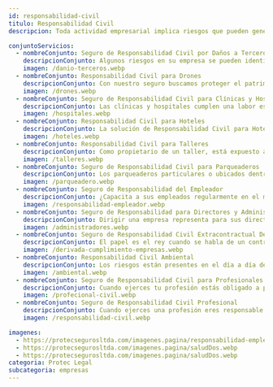 ```yaml
---
id: responsabilidad-civil
titulo: Responsabilidad Civil
descripcion: Toda actividad empresarial implica riesgos que pueden generar daños a terceros, ya sea en personas o propiedades. Nuestro seguro de responsabilidad civil cubre a tu empresa ante reclamaciones por perjuicios derivados de las operaciones comerciales, garantizando protección financiera y asesoría legal en caso de demandas. Ofrecemos opciones personalizadas según el tipo de actividad que realices, desde seguros generales hasta coberturas especializadas en sectores como salud, construcción, manufactura o transporte. Además, nuestras pólizas incluyen responsabilidad civil patronal, contractual y extracontractual, protegiendo a tu negocio ante cualquier eventualidad que pueda afectar su estabilidad económica y reputación.

conjuntoServicios:
  - nombreConjunto: Seguro de Responsabilidad Civil por Daños a Terceros
    descripcionConjunto: Algunos riesgos en su empresa se pueden identificar, otros no son tan evidentes y pueden afectar su patrimonio, sobre todo cuando hay terceras personas involucradas. Si los imprevistos se salen de control, el Seguro de Responsabilidad Civil por Daños a Terceros de ​Protec Seguros responde por su tranquilidad.​Este seguro cubre los gastos de indemnización generados por daños materiales o lesiones personales ocasionados en el ejercicio de su actividad empresarial. De este modo, cuida su tranquilidad y la de su empresa de una manera tangible, protegiéndola si un evento desafortunado la pone en peligro. 
    imagen: /danio-terceros.webp
  - nombreConjunto: Responsabilidad Civil para Drones
    descripcionConjunto: Con nuestro seguro buscamos proteger el patrimonio de nuestros clientes en el caso de que tus drones ocasionen daños materiales o lesiones personales a terceros en su operación. En la actualidad, este tipo de equipos está revolucionando por ejemplo la industria del cine, la agricultura y empresas de monitorio entre otras, las cuales vienen teniendo un exponencial crecimiento en la utilización de los drones en su cadena productiva, generando millones tanto es beneficios como ahorro en costos. Así mismo se ven expuestas a diversos riesgos que pueden afectar su patrimonio.
    imagen: /drones.webp
  - nombreConjunto: Seguro ​de Responsabilidad Civil para ​Clínicas y Hospitales​
    descripcionConjunto: ​Las clínicas y hospitales cumplen una labor esencial en la sociedad son las responsables de velar por la vida de las personas y de brindarles bienestar y posibilidades de disfrutar cada día. En Protec Seguros somos conscientes de ello, por eso gestionamos sus riesgos con nuestro Seguro de Responsabilidad Civil para Clínicas y ​Hospitales. Con este, su entidad tiene la mejor protección cuando cause algún perjuicio por actos u omisiones en el ejercicio de la actividad médica.​
    imagen: /hospitales.webp
  - nombreConjunto: Responsabilidad Civil para Hoteles
    descripcionConjunto: La solución de Responsabilidad Civil para Hoteles, está diseñada para proteger su patrimonio en aquellos casos en los cuales resulte civilmente responsable. La póliza cuenta con un complemento de coberturas diseñadas a la medida de su actividad y orientadas a los riesgos a los que se enfrenta.
    imagen: /hoteles.webp
  - nombreConjunto: Responsabilidad Civil para Talleres
    descripcionConjunto: Como propietario de un taller, está expuesto a una serie de riesgos en el momento de reparar los vehículos, ¿sabía que hechos como este pueden afectar su patrimonio?. Por esto, es necesario que proteja su negocio. Con el Seguro de Responsabilidad Civil para Talleres, Protec Seguros lo acompaña si ocurre algún incidente en su establecimiento, que afecte a otra persona o a uno de los vehículos que allí se encuentren.​
    imagen: /talleres.webp
  - nombreConjunto: Seguro de Responsabilidad Civil para ​Parqueaderos
    descripcionConjunto: Los parqueaderos particulares o ubicados dentro de centros comerciales, hospitales o en cualquier tipo de negocio, están expuestos a una serie de riesgos que pueden afectar su patrimonio. Si este es su caso, con Protec Seguros puede estar tranquilo. Con el Seguro de Responsabilidad Civil para Parqueaderos, está protegido en caso de que ocurra algún accidente​, que afecte a uno de los vehículos allí estacionados.​​​
    imagen: /parqueadero.webp
  - nombreConjunto: Seguro de Responsabilidad del Empleador
    descripcionConjunto: ​¿Capacita a sus empleados regularmente en el manejo de los equipos que usan para cumplir sus tareas?, ¿cuentan ellos con los elementos de protección personal que necesitan para trabajar de forma segura?, ¿cumplen las normas de seguridad laboral? Si respondió no a alguna de estas preguntas, es tiempo de que tome medidas. Con la afiliación y pago a una ARL, usted traslada una parte de su riesgo. Sin embargo, su patrimonio puede verse comprometido cuando un empleado sufra un accidente laboral por su culpa.​ Nosotros le brindamos el acompañamiento económico que requiere para su tranquilidad con el Seguro de Responsabilidad del Empleador.
    imagen: /responsabilidad-empleador.webp
  - nombreConjunto: Seguro de Responsabilidad para Directores y Administradores
    descripcionConjunto: Dirigir una empresa representa para sus directivos y administradores la aceptación de grandes responsabilidades y funciones. Todas requieren asertividad para que los cambios que sean implementados orienten adecuadamente los objetivos que ha planteado la organización en pro de su crecimiento. Hay posibilidad de que se presenten errores durante la gestión administrativa de los líderes, lo que puede traer impactos negativos para su compañía o una de sus áreas, al punto de que algunas personas deban asumir consecuencias económicas o legales. ¿Cómo respaldarse ante estos riesgos sin poner en peligro su patrimonio? Con el Seguro de Responsabilidad Civil para Directivos y Administradores Protec Seguros, la gestión de quienes están a la cabeza de sus procesos siempre tendrá acompañamiento. Su empresa contará con nuestro respaldo para disminuir el perjuicio que puedan causar una decisión u otras acciones perpetuadas por sus dirigentes.
    imagen: /administradores.webp
  - nombreConjunto: Seguro de Responsabilidad ​Civil Extracontractual Derivada de Cumplimiento​
    descripcionConjunto: El papel es el rey cuando se habla de un contrato. Lo que está estipulado en este se debe cumplir para que las partes involucradas el contratante y el contratista— queden satisfechas. ¿Qué pasa si en la ejecución de un contrato se afecta a terceros? El Seguro de Responsabilidad Civil Extracontractual Derivada de Cumplimiento lo respalda cuando una persona sufra lesiones, fallezca o le causen daños materiales a consecuencia de cualquier actividad que su empresa esté ejecutando como parte de un contrato.
    imagen: /derivada-cumplimiento-empresas.webp
  - nombreConjunto: Responsabilidad Civil Ambiental​
    descripcionConjunto: Los riesgos están presentes en el día a día de las empresas, aunque se realicen esfuerzos para evitarlos hay unos que no se pueden controlar, afectando no sólo el patrimonio de la compañía, sino también ocasionando daños a terceras personas.​​​ ¿Qué hacer si esto sucede? Si los imprevistos se le salen de control y ocurre un accidente donde ocasione daños a terceros, se está enfrentando a un caso de responsabilidad civil, donde está obligado a indemnizar los perjuicios ocasionados. Esto no solo pone en riesgo su patrimonio sino la reputación y el buen nombre que ha construido. En el desarrollo de su labor y según la razón comercial de su empresa, puede ocasionar daños por una contaminación accidental, aquella que se da en un único momento; o por una contaminación gradual, la cual se va dando paulatinamente hasta afectar tanto el medio ambiente como a terceras personas.
    imagen: /ambiental.webp
  - nombreConjunto: Seguro de Responsabilidad Civil para Profesionales de la Salud​​​​​​​​
    descripcionConjunto: Cuando ejerces tu profesión estás obligado a preservar los derechos de tus pacientes como la vida, la salud, las buenas condiciones físicas o mentales y la integridad corporal. Cuando vulneras alguno de estos derechos, tu paciente o los afectados pueden reclamar una indemnización. Por esto en Protec Seguros hemos creado el Seguro de Responsabilidad Civil para Profesionales de la Salud, con el que buscamos proteger tu patrimonio. Así podrás ejercer tu profesión con tranquilidad.​​​​ ​​​ ​​​
    imagen: /profecional-civil.webp
  - nombreConjunto: Seguro de Responsabilidad Civil Profesional
    descripcionConjunto: ​Cuando ejerces una profesión eres responsable por los daños que puedan sufrir los terceros como consecuencia de errores u omisiones que cometas en la prestación del servicio, sin importar la profesión que tengas.
    imagen: /responsabilidad-civil.webp

imagenes:
  - https://protecsegurosltda.com/imagenes.pagina/responsabilidad-empleador.webp
  - https://protecsegurosltda.com/imagenes.pagina/saludDos.webp
  - https://protecsegurosltda.com/imagenes.pagina/saludDos.webp
categoria: Protec Legal
subcategoria: empresas
---
```

